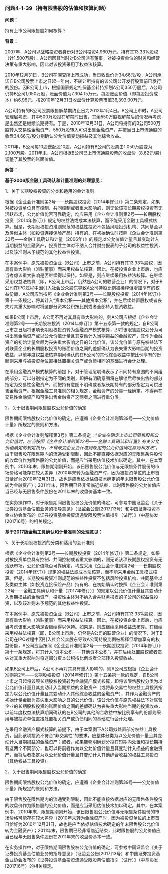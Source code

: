 ### 问题4-1-39（持有限售股的估值和核算问题）

**问题：**

持有上市公司限售股如何核算？

**背景：**

2007年，A公司以战略投资者身份对B公司投资4,960万元，持有其13.33%股权（计1,500万股）。A公司因其当时对B公司派有董事，对被投资单位的财务和经营决策有重大影响，因此对该投资采用了权益法核算。

2010年12月31日，B公司在深交所上市成功，当日收盘价为34.66元/股，A公司承诺自B公司股票上市之日起一年内，不转让所持有的该公司公开发行股票前已发行的股份。因B公司上市，根据国家规定社保基金转持扣划A公司350万股后，A公司仍持B公司1,050万股，账面价值为7,304.15万元，每股账面价值（即每股投资成本）约6.96元，按2010年12月31日收盘价计算股票市值36,393.00万元。

A公司持有的B公司股票限售解禁期终止日为2012年1月4日。B公司上市时，A公司管理层考虑，其中500万股拟在解禁时出售，其余550万股视解禁后的情况再考虑是出售还是继续长期持有。于是，2010年12月31日，A公司将持有的B公司500万股转入交易性金融资产，550万股转入可供出售金融资产，并按当日上市流通股的收盘34.66元/股分别确认公允价值变动损益及其他综合收益。

2011年，B公司每10股送配股10股，A公司持有B公司的股票由1,050万股变为2,100万股。2011年末，A公司根据B公司已上市流通股股票的收盘价（8.62元/股）调整了其股票的账面价值。

**解答：**

**基于2006版金融工具确认和计量准则的处理意见：**

1、关于长期股权投资的分类和适用的会计准则

根据《企业会计准则第2号——长期股权投资（2014年修订）》第二条规定，如果对被投资单位具有控制、共同控制或者重大影响的，则无论该项长期股权投资有无活跃市场，公允价值能否可靠确定，均应采用《企业会计准则第2号——长期股权投资（2014年修订）》规定的权益法或成本法核算，而不能采用金融工具模式核算。但是，长期股权投资准则规范的权益性投资不包括风险投资机构、共同基金以及类似主体（如投资连接保险产品）持有的、在初始确认时按照《企业会计准则第22号――金融工具确认和计量（2006年）》的规定以公允价值计量且其变动计入当期损益的金融资产，投资性主体对不纳入合并财务报表的子公司的权益性投资，以及该准则未予规范的其他权益性投资。

在本案例中，原先被投资企业（B公司）上市之前，A公司持有其13.33%股权，因具有重大影响（派驻董事）而采用权益法核算。因此，在被投资企业上市后，也应当考虑该重大影响是否继续得以保持。如果是，则应继续采用权益法核算。在继续采用权益法核算（即，B公司上市后，仍然是A公司的联营企业）的情况下，对于B公司在IPO过程中因引入社会公众股东导致A公司持股比例被稀释但增加享有的权益份额，A公司应当按照《企业会计准则第2号——长期股权投资（2014年修订）》第十一条规定，将其计入“资本公积——其他资本公积”，并在后续处置股权或者丧失对其重大影响时将这部分资本公积按比例或者全部转入投资收益。

如果B公司上市后，A公司不再对其具有重大影响的，则A公司应根据《企业会计准则第2号——长期股权投资（2014年修订）》第十五条第一款的规定，自B公司上市之日起将该项长期股权投资转为金融资产模式核算，即将该限售股权划分为可供出售金融资产或以公允价值计量且其变动计入当期损益的金融资产，其作为金融资产的初始计量金额为丧失重大影响之日的公允价值，该公允价值与原先权益法下对联营企业的长期股权投资的账面价值之间的差额确认为丧失重大影响当期的投资收益，以前年度权益法核算期间确认的在B公司的其他综合收益中按比例享有的份额则采用与被投资单位直接处置相关资产或负债相同的基础进行会计处理。

在采用金融资产模式核算的前提下，对于管理层明确表示了不同持有意图的不同组成部分，可以分别指定为不同的类别，即把有明确意图将在解锁后尽快出售的部分指定为交易性金融资产，而把持有意图不明确或者拟长期持有的部分指定为可供出售金融资产。根据金融工具准则的相关规定，金融资产的分类一经确定，不得再在交易性金融资产和可供出售金融资产这两者之间进行重分类。

2、关于限售期间限售股权公允价值的确定

限售期间限售股权公允价值的确定，应遵循《企业会计准则第39号——公允价值计量》所规定的原则和方法。

根据《企业会计准则解释第3号》第二条规定：“*企业在确定上市公司限售股权公允价值时，应当按照《企业会计准则第22号——金融工具确认和计量》有关公允价值确定的规定执行，不得改变企业会计准则规定的公允价值确定原则和方法*”。由于限售股在限售期内的流通受到限制，因此不能直接依据对应的无限售条件股份的收盘价作为限售股的公允价值，而是应当采用估值技术加以确定。其中，在本案例中，2010年末，限售期刚刚开始，该日限售股公允价值与无限售条件股份的市场价格可能存在较大差异（2010年末转为金融资产时，因为被投资单位的上市首日恰好为2010年12月31日，故也是应当依据估值技术确定的年末限售股公允价值转为金融资产）；2011年末，限售期已经非常临近结束，此时限售股的公允价值应当已经与无限售条件股份在2011年末的收盘价基本一致。

在实务操作中，对于限售期间限售股权公允价值的确定，可参考中国证监会《关于证券投资基金估值业务的指导意见》（证监会公告[2017]13号）和中国证券投资基金业协会发布的《证券投资基金投资流通受限股票估值指引（试行）》（中基协发[2017]6号）的相关规定。

**基于2017版金融工具确认和计量准则的处理意见：**

1、关于长期股权投资的分类和适用的会计准则

根据《企业会计准则第2号——长期股权投资（2014年修订）》第二条规定，如果对被投资单位具有控制、共同控制或者重大影响的，则无论该项长期股权投资有无活跃市场，公允价值能否可靠确定，均应采用《企业会计准则第2号——长期股权投资（2014年修订）》规定的权益法或成本法核算，而不能采用金融工具模式核算。但是，长期股权投资准则规范的权益性投资不包括风险投资机构、共同基金以及类似主体（如投资连接保险产品）持有的、在初始确认时按照《企业会计准则第22号――金融工具确认和计量（2017年修订）》的规定以公允价值计量且其变动计入当期损益的金融资产，投资性主体对不纳入合并财务报表的子公司的权益性投资，以及该准则未予规范的其他权益性投资。

在本案例中，原先被投资企业（B公司）上市之前，A公司持有其13.33%股权，因具有重大影响（派驻董事）而采用权益法核算。因此，在被投资企业上市后，也应当考虑该重大影响是否继续得以保持。如果是，则应继续采用权益法核算。在继续采用权益法核算（即，B公司上市后，仍然是A公司的联营企业）的情况下，对于B公司在IPO过程中因引入社会公众股东导致A公司持股比例被稀释但增加享有的权益份额，A公司应当按照《企业会计准则第2号——长期股权投资（2014年修订）》第十一条规定，将其计入“资本公积——其他资本公积”，并在后续处置股权或者丧失对其重大影响时将这部分资本公积按比例或者全部转入投资收益。

如果B公司上市后，A公司不再对其具有重大影响的，则A公司应根据《企业会计准则第2号——长期股权投资（2014年修订）》第十五条第一款的规定，自B公司上市之日起将该项长期股权投资转为金融资产模式核算，即将该限售股权分类为以公允价值计量且其变动计入当期损益的金融资产（或将非交易性的权益工具投资指定为以公允价值计量且其变动计入其他综合收益的金融资产），其作为金融资产的初始计量金额为丧失重大影响之日的公允价值，该公允价值与原先权益法下对联营企业的长期股权投资的账面价值之间的差额确认为丧失重大影响当期的投资收益，以前年度权益法核算期间确认的在B公司的其他综合收益中按比例享有的份额则采用与被投资单位直接处置相关资产或负债相同的基础进行会计处理。

在采用金融资产模式核算的前提下，由于本案例下A公司拟处置部分权益工具投资，因此该项投资不符合“非交易性”的要求，应整体分类为以公允价值计量且其变动计入当期损益的金融资产；或者，如果能够明确划分拟在短期内处置和拟长期持有这两个不同部分，也可以将前者作为以公允价值计量且其变动计入损益的金融资产，而将后者指定为以公允价值计量且其变动计入其他综合收益的权益工具投资（其他权益工具投资）。

2、关于限售期间限售股权公允价值的确定

限售期间限售股权公允价值的确定，应遵循《企业会计准则第39号——公允价值计量》所规定的原则和方法。

由于限售股在限售期内的流通受到限制，因此不能直接依据对应的无限售条件股份的收盘价作为限售股的公允价值，而是应当采用估值技术加以确定。其中，在本案例中，2010年末，限售期刚刚开始，该日限售股公允价值与无限售条件股份的市场价格可能存在较大差异（2010年末转为金融资产时，因为被投资单位的上市首日恰好为2010年12月31日，故也是应当依据估值技术确定的年末限售股公允价值转为金融资产）；2011年末，限售期已经非常临近结束，此时限售股的公允价值应当已经与无限售条件股份在2011年末的收盘价基本一致。

在实务操作中，对于限售期间限售股权公允价值的确定，可参考中国证监会《关于证券投资基金估值业务的指导意见》（证监会公告[2017]13号）和中国证券投资基金业协会发布的《证券投资基金投资流通受限股票估值指引（试行）》（中基协发[2017]6号）的相关规定。